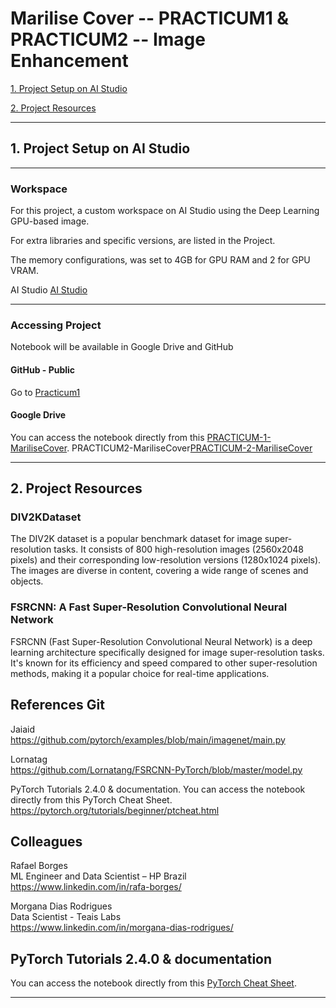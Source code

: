 # Marilise Cover -- PRACTICUM1 & PRACTICUM2 -- Image Enhancement 

 [1. Project Setup on AI Studio](#1-project-setup-on-ai-studio)

 [2. Project Resources](#2-project-resources)
 
 ---

 ## 1. Project Setup on AI Studio
 ---
 ### Workspace
 For this project, a custom workspace on AI Studio using the Deep Learning GPU-based image. 

 For extra libraries and specific versions, are listed in the Project.
 
 The memory configurations, was set to 4GB for GPU RAM and 2 for GPU VRAM.

 AI Studio [AI Studio](https://www.hp.com/us-en/workstations/ai-studio.html)
 
---
 ### Accessing Project
Notebook will be available in Google Drive and GitHub

 #### GitHub - Public

Go to [Practicum1](https://github.com/coverm/practicum1/tree/main)


 #### Google Drive 
You can access the notebook directly from this [PRACTICUM-1-MariliseCover](https://drive.google.com/drive/folders/1Imrpe7ERdi5kI3FlYwNq1MvvS2TqUdty?usp=drive_link). 
PRACTICUM2-MariliseCover[PRACTICUM-2-MariliseCover](https://drive.google.com/drive/folders/15kIRSyrUfpNH6KAuyyvQmh2pgh4E4xuN?usp=sharing)

 ---
 ## 2. Project Resources
### DIV2KDataset
 The DIV2K dataset is a popular benchmark dataset for image super-resolution tasks. It consists of 800 high-resolution images (2560x2048 pixels) and  their corresponding low-resolution versions (1280x1024 pixels). 
 The images are diverse in content, covering a wide range of scenes and objects.

### FSRCNN: A Fast Super-Resolution Convolutional Neural Network
 FSRCNN (Fast Super-Resolution Convolutional Neural Network) is a deep learning architecture specifically designed for image super-resolution tasks.    It's known for its efficiency and speed compared to other super-resolution methods, making it a popular choice for real-time applications.

## References Git
Jaiaid   
https://github.com/pytorch/examples/blob/main/imagenet/main.py 

Lornatag       
https://github.com/Lornatang/FSRCNN-PyTorch/blob/master/model.py 

PyTorch Tutorials 2.4.0 & documentation.
You can access the notebook directly from this PyTorch Cheat Sheet.
https://pytorch.org/tutorials/beginner/ptcheat.html 

## Colleagues      
Rafael Borges        
ML Engineer and Data Scientist – HP Brazil     
https://www.linkedin.com/in/rafa-borges/

Morgana Dias Rodrigues      
Data Scientist - Teais Labs     
https://www.linkedin.com/in/morgana-dias-rodrigues/

 ##  PyTorch Tutorials 2.4.0 & documentation
 You can access the notebook directly from this [PyTorch Cheat Sheet](https://pytorch.org/tutorials/beginner/ptcheat.html). 

 ---
